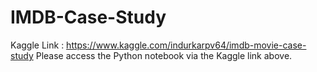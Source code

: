 # IMDB-Case-Study
Kaggle Link : https://www.kaggle.com/indurkarpv64/imdb-movie-case-study
Please access the Python notebook via the Kaggle link above.
